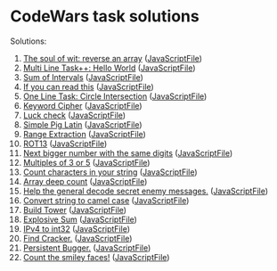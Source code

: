 # CodeWars task solutions

Solutions:
1. [The soul of wit: reverse an array](https://www.codewars.com/kata/reverse-it-quickly) ([JavaScriptFile](https://github.com/i0rdan/codewars-tasks/blob/main/solutions/reverse-array.js))
2. [Multi Line Task++: Hello World](https://www.codewars.com/kata/5935558a32fb828aad001213) ([JavaScriptFile](https://github.com/i0rdan/codewars-tasks/blob/main/solutions/multi-line-hello-world.js))
3. [Sum of Intervals](https://www.codewars.com/kata/52b7ed099cdc285c300001cd) ([JavaScriptFile](https://github.com/i0rdan/codewars-tasks/blob/main/solutions/sum-of-intervals.js))
4. [If you can read this](https://www.codewars.com/kata/586538146b56991861000293) ([JavaScriptFile](https://github.com/i0rdan/codewars-tasks/blob/main/solutions/if-you-can-read-this.js))
5. [One Line Task: Circle Intersection](https://www.codewars.com/kata/5908242330e4f567e90000a3) ([JavaScriptFile](https://github.com/i0rdan/codewars-tasks/blob/main/solutions/one-line-circle-intersection.js))
6. [Keyword Cipher](https://www.codewars.com/kata/57241cafef90082e270012d8) ([JavaScriptFile](https://github.com/i0rdan/codewars-tasks/blob/main/solutions/keyword-cipher.js))
7. [Luck check](https://www.codewars.com/kata/5314b3c6bb244a48ab00076c) ([JavaScriptFile](https://github.com/i0rdan/codewars-tasks/blob/main/solutions/luck-check.js))
8. [Simple Pig Latin](https://www.codewars.com/kata/520b9d2ad5c005041100000f) ([JavaScriptFile](https://github.com/i0rdan/codewars-tasks/blob/main/solutions/simple-pig-latin.js))
9. [Range Extraction](https://www.codewars.com/kata/51ba717bb08c1cd60f00002f) ([JavaScriptFile](https://github.com/i0rdan/codewars-tasks/blob/main/solutions/range-extraction.js))
10. [ROT13](https://www.codewars.com/kata/52223df9e8f98c7aa7000062) ([JavaScriptFile](https://github.com/i0rdan/codewars-tasks/blob/main/solutions/rot-13.js))
11. [Next bigger number with the same digits](https://www.codewars.com/kata/55983863da40caa2c900004e) ([JavaScriptFile](https://github.com/i0rdan/codewars-tasks/blob/main/solutions/next-bigger-number.js))
12. [Multiples of 3 or 5](https://www.codewars.com/kata/514b92a657cdc65150000006) ([JavaScriptFile](https://github.com/i0rdan/codewars-tasks/blob/main/solutions/multiples-of-3-or-5.js))
13. [Count characters in your string](https://www.codewars.com/kata/52efefcbcdf57161d4000091) ([JavaScriptFile](https://github.com/i0rdan/codewars-tasks/blob/main/solutions/count-chars-in-string.js))
14. [Array deep count](https://www.codewars.com/kata/596f72bbe7cd7296d1000029) ([JavaScriptFile](https://github.com/i0rdan/codewars-tasks/blob/main/solutions/array-deep-count.js))
15. [Help the general decode secret enemy messages.](https://www.codewars.com/kata/52cf02cd825aef67070008fa) ([JavaScriptFile](https://github.com/i0rdan/codewars-tasks/blob/main/solutions/decode-message.js))
16. [Convert string to camel case](https://www.codewars.com/kata/517abf86da9663f1d2000003) ([JavaScriptFile](https://github.com/i0rdan/codewars-tasks/blob/main/solutions/string-to-camel-case.js))
17. [Build Tower](https://www.codewars.com/kata/576757b1df89ecf5bd00073b) ([JavaScriptFile](https://github.com/i0rdan/codewars-tasks/blob/main/solutions/build-tower.js))
18. [Explosive Sum](https://www.codewars.com/kata/52ec24228a515e620b0005ef) ([JavaScriptFile](https://github.com/i0rdan/codewars-tasks/blob/main/solutions/explosive-sum.js))
19. [IPv4 to int32](https://www.codewars.com/kata/52ea928a1ef5cfec800003ee) ([JavaScriptFile](https://github.com/i0rdan/codewars-tasks/blob/main/solutions/ipv4-to-int32.js))
20. [Find Cracker.](https://www.codewars.com/kata/59f70440bee845599c000085) ([JavaScriptFile](https://github.com/i0rdan/codewars-tasks/blob/main/solutions/find-cracker.js))
21. [Persistent Bugger.](https://www.codewars.com/kata/55bf01e5a717a0d57e0000ec) ([JavaScriptFile](https://github.com/i0rdan/codewars-tasks/blob/main/solutions/persistent-bugger.js))
22. [Count the smiley faces!](https://www.codewars.com/kata/583203e6eb35d7980400002a) ([JavaScriptFile](https://github.com/i0rdan/codewars-tasks/blob/main/solutions/smiley-faces.js))

